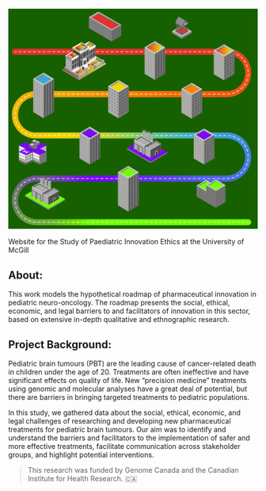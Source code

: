 ![Illustration of buildings and institutions](https://raw.githubusercontent.com/kr1st1nagr03g3r/Paediatric-Innovation-Ethics/main/public/readme.png?raw=true "PBT Roadmap")

Website for the Study of Paediatric Innovation Ethics at the University of McGill

## About:
This work models the hypothetical roadmap of pharmaceutical innovation in pediatric neuro-oncology. The roadmap presents the social, ethical, economic, and legal barriers to and facilitators of innovation in this sector, based on extensive in-depth qualitative and ethnographic research.

## Project Background:
Pediatric brain tumours (PBT) are the leading cause of cancer-related death in children under the age of 20. Treatments are often ineffective and have significant effects on quality of life. New “precision medicine” treatments using genomic and molecular analyses have a great deal of potential, but there are barriers in bringing targeted treatments to pediatric populations.

In this study, we gathered data about the social, ethical, economic, and legal challenges of researching and developing new pharmaceutical treatments for pediatric brain tumours. Our aim was to identify and understand the barriers and facilitators to the implementation of safer and more effective treatments, facilitate communication across stakeholder groups, and highlight potential interventions.

>This research was funded by Genome Canada and the Canadian Institute for Health Research. 🇨🇦
